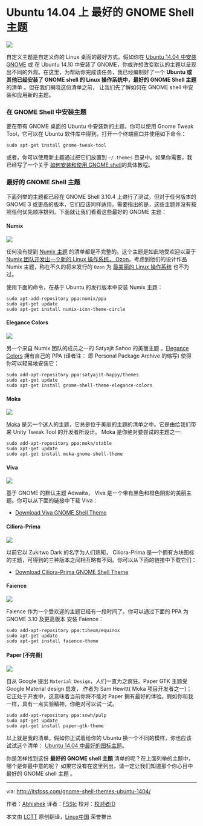 Ubuntu 14.04 上 最好的 GNOME Shell 主题
================================================================================
![](http://itsfoss.itsfoss.netdna-cdn.com/wp-content/uploads/2015/01/Best_Gnome_Shell_Themes.jpeg)

自定义主题是自定义你的 Linux 桌面的最好方式。假如你在 [Ubuntu 14.04 中安装 GNOME][1] 或 在 Ubuntu 14.10 中安装了 GNOME，你或许想改变默认的主题以呈现出不同的外观。在这里，为帮助你完成该任务，我已经编制好了一个 **Ubuntu 或其他已经安装了 GNOME shell 的 Linux 操作系统中，最好的 GNOME Shell 主题** 的清单 。但在我们揭晓这份清单之前， 让我们先了解如何在 GNOME shell 中安装和应用新的主题。

### 在 GNOME Shell 中安装主题 ###

要在带有 GNOME 桌面的 Ubuntu 中安装新的主题，你可以使用 Gnome Tweak Tool，它可以在 Ubuntu 软件库中得到。打开一个终端窗口并使用如下命令：

```
sudo apt-get install gnome-tweak-tool
```

或者，你可以使用新主题通过把它们放置到 `~/.themes` 目录中。如果你需要，我已经写了一个关于 [如何安装和使用 GNOME shell][2]的具体教程。

### 最好的 GNOME Shell 主题 ###

下面列举的主题都已经在 GNOME Shell 3.10.4 上进行了测试，但对于任何版本的 GNOME 3 或更高的版本，它们应该同样适用。需要指出的是，这些主题并没有按照任何优先顺序排列。下面就让我们看看这些最好的 GNOME 主题：

#### Numix ####

![](http://itsfoss.itsfoss.netdna-cdn.com/wp-content/uploads/2014/02/mockups_numix_5.jpeg)

任何没有提到 [Numix 主题][3] 的清单都是不完整的。这个主题是如此地受欢迎以至于 [Numix 团队开发出一个新的 Linux 操作系统， Ozon][4]。考虑到他们的设计作品 Numix 主题，称在不久的将来发行的 `Ozon` 为 [最美丽的 Linux 操作系统][5] 也不为过。

使用下面的命令，在基于 Ubuntu 的发行版本中安装 Numix 主题：

```
sudo apt-add-repository ppa:numix/ppa
sudo apt-get update
sudo apt-get install numix-icon-theme-circle
```

#### Elegance Colors ####

![](http://itsfoss.itsfoss.netdna-cdn.com/wp-content/uploads/2015/01/Elegance_Colors_Theme_GNOME_Shell.jpeg)

另一个来自 Numix 团队的成员之一的 Satyajit Sahoo 的美丽主题 。[Elegance Colors][6] 拥有自己的 PPA (译者注： 即 Personal Package Archive 的缩写) 使得你可以轻易地安装它：

```
sudo add-apt-repository ppa:satyajit-happy/themes
sudo apt-get update
sudo apt-get install gnome-shell-theme-elegance-colors
```

#### Moka ####

![](http://itsfoss.itsfoss.netdna-cdn.com/wp-content/uploads/2015/01/Moka_GNOME_Shell.jpeg)

[Moka][7] 是另一个迷人的主题，它总是位于美丽的主题的清单之中。它是由给我们带来 Unity Tweak Tool 的开发者所设计。 Moka 是你绝对要尝试的主题之一:

```
sudo add-apt-repository ppa:moka/stable
sudo apt-get update
sudo apt-get install moka-gnome-shell-theme
```

#### Viva ####

![](http://itsfoss.itsfoss.netdna-cdn.com/wp-content/uploads/2015/01/Viva_GNOME_Theme.jpg)

基于 GNOME 的默认主题 Adwaita， Viva 是一个带有黑色和橙色阴影的美丽主题。你可以从下面的链接中下载 Viva：

- [Download Viva GNOME Shell Theme][8]

#### Ciliora-Prima ####

![](http://itsfoss.itsfoss.netdna-cdn.com/wp-content/uploads/2015/01/Ciliora_Prima_Gnome_Shell.jpeg)

以前它以 Zukitwo Dark 的名字为人们熟知， Ciliora-Prima 是一个拥有方块图标的主题，可得到的三种版本之间相互略有不同。你可以从下面的链接中下载它们：

- [Download Ciliora-Prima GNOME Shell Theme][9]

#### Faience ####

![](http://itsfoss.itsfoss.netdna-cdn.com/wp-content/uploads/2015/01/Faience_GNOME_Shell_Theme.jpeg)

Faience 作为一个受欢迎的主题已经有一段时间了。你可以通过下面的 PPA 为 GNOME 3.10 及更高版本 安装 Faience：

```
sudo add-apt-repository ppa:tiheum/equinox
sudo apt-get update
sudo apt-get install faience-theme
```

#### Paper [不完善] ####

![](http://itsfoss.itsfoss.netdna-cdn.com/wp-content/uploads/2015/01/Paper_GTK_Theme.jpeg)

自从 Google 提出 `Material Design`，人们一直为之疯狂。Paper GTK 主题受 Google Material design 启发， 作者为 Sam Hewitt( Moka 项目开发者之一)； 它正处于开发中，这意味着当前你将不能对 Paper 拥有最好的体验。假如你和我一样，具有一点实验精神，你绝对可以试一试。

```
sudo add-apt-repository ppa:snwh/pulp
sudo apt-get update
sudo apt-get install paper-gtk-theme
```

以上就是我的清单。假如你正试着给你的 Ubuntu 换一个不同的模样，你也应该试试这个清单： [Ubuntu 14.04 中最好的图标主题][10]。

你是怎样找到这份 **最好的 GNOME shell 主题** 清单的呢？在上面列举的主题中，哪个是你最中意的呢？ 如果它没有在这里列出，请一定让我们知道那个你心目中最好的 GNOME shell 主题 。

--------------------------------------------------------------------------------

via: http://itsfoss.com/gnome-shell-themes-ubuntu-1404/

作者：[Abhishek][a]
译者：[FSSlc](https://github.com/FSSlc)
校对：[校对者ID](https://github.com/校对者ID)

本文由 [LCTT](https://github.com/LCTT/TranslateProject) 原创翻译，[Linux中国](http://linux.cn/) 荣誉推出

[a]:http://itsfoss.com/author/Abhishek/
[1]:http://itsfoss.com/how-to-install-gnome-in-ubuntu-14-04/
[2]:http://itsfoss.com/install-switch-themes-gnome-shell/
[3]:https://numixproject.org/
[4]:http://itsfoss.com/numix-linux-distribution/
[5]:http://itsfoss.com/new-beautiful-linux-2015/
[6]:http://satya164.deviantart.com/art/Gnome-Shell-Elegance-Colors-305966388
[7]:http://mokaproject.com/
[8]:https://github.com/vivaeltopo/gnome-shell-theme-viva
[9]:http://zagortenay333.deviantart.com/art/Ciliora-Prima-Shell-451947568
[10]:http://itsfoss.com/best-icon-themes-ubuntu-1404/
